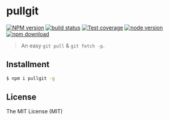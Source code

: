 # pullgit

[![NPM version][npm-image]][npm-url]
[![build status][travis-image]][travis-url]
[![Test coverage][coveralls-image]][coveralls-url]
[![node version][node-image]][node-url]
[![npm download][download-image]][download-url]

[npm-image]: https://img.shields.io/npm/v/pullgit.svg?style=flat-square
[npm-url]: https://npmjs.org/package/pullgit
[travis-image]: https://img.shields.io/travis/xudafeng/pullgit.svg?style=flat-square
[travis-url]: https://travis-ci.org/xudafeng/pullgit
[coveralls-image]: https://img.shields.io/coveralls/xudafeng/pullgit.svg?style=flat-square
[coveralls-url]: https://coveralls.io/r/xudafeng/pullgit?branch=master
[node-image]: https://img.shields.io/badge/node.js-%3E=_8-green.svg?style=flat-square
[node-url]: http://nodejs.org/download/
[download-image]: https://img.shields.io/npm/dm/pullgit.svg?style=flat-square
[download-url]: https://npmjs.org/package/pullgit

> An easy `git pull` & `git fetch -p`.

## Installment

```bash
$ npm i pullgit -g
```

## License

The MIT License (MIT)
